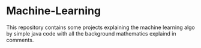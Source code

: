 Machine-Learning
================

This repository  contains some projects explaining the machine learning algo by simple java code
with all the background mathematics explaind in comments.
